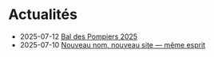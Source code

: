 # Actualités

- 2025-07-12 [Bal des Pompiers 2025](post-2-2025-bal-pompiers.md)
- 2025-07-10 [Nouveau nom, nouveau site — même esprit](post-1-nouveau-nom.md)